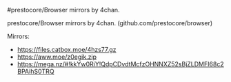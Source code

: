 #prestocore/Browser mirrors by 4chan.

prestocore/Browser mirrors by 4chan. (github.com/prestocore/browser)

Mirrors:
- https://files.catbox.moe/4hzs77.gz
- https://aww.moe/z0egik.zip
- https://mega.nz/#!kkYw0RiY!QdpCDvdtMcfzOHNNXZ52sBjZLDMFI68c2BPAihS0TRQ
